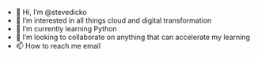 - 👋 Hi, I’m @stevedicko
- 👀 I’m interested in all things cloud and digital transformation
- 🌱 I’m currently learning Python
- 💞️ I’m looking to collaborate on anything that can accelerate my learning
- 📫 How to reach me email

<!---
stevedicko/stevedicko is a ✨ special ✨ repository because its `README.md` (this file) appears on your GitHub profile.
You can click the Preview link to take a look at your changes.
--->
